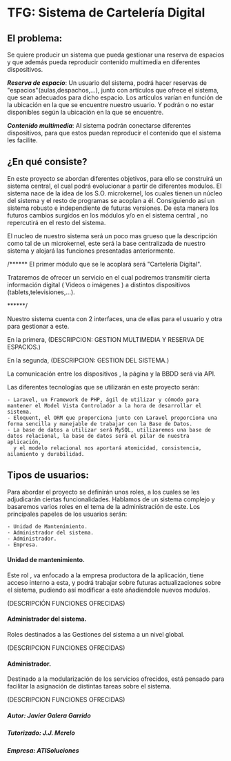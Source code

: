 # TFG: Sistema de Cartelería Digital

## El problema:

Se quiere producir un sistema que pueda gestionar una reserva de espacios y que además pueda reproducir contenido multimedia en diferentes dispositivos.

___Reserva de espacio___: Un usuario del sistema, podrá hacer reservas de "espacios"(aulas,despachos,...), junto con artículos que ofrece el sistema, que sean adecuados para dicho espacio.
Los artículos varían en función de la ubicación en la que se encuentre nuestro usuario. Y podrán o no estar disponibles según la ubicación en la que se encuentre.

___Contenido multimedia___: Al sistema podrán conectarse diferentes dispositivos, para que estos puedan reproducir el contenido que el sistema les facilite.


## ¿En qué consiste?

En este proyecto se abordan diferentes objetivos, para ello se construirá un sistema central, el cual podrá evolucionar a partir de diferentes modulos. El sistema nace de la idea de los
S.O. microkernel, los cuales tienen un núcleo del sistema y el resto de programas se acoplan a él. Consiguiendo así un sistema robusto e independiente de futuras versiones. De esta manera
los futuros cambios surgidos en los módulos y/o en el sistema central , no repercutirá en el resto del sistema.

El nucleo de nuestro sistema será un poco mas grueso que la descripción como tal de un microkernel, este será la base centralizada de nuestro sistema y alojará las funciones presentadas anteriormente.

/******
El primer módulo que se le acoplará será "Cartelería Digital".

Trataremos de ofrecer un servicio en el cual podremos transmitir cierta información digital ( Videos o imágenes ) a distintos dispositivos (tablets,televisiones,...).

******/


Nuestro sistema cuenta con 2 interfaces, una de ellas para el usuario y otra para gestionar a este.

En la primera, (DESCRIPCION: GESTION MULTIMEDIA Y RESERVA DE ESPACIOS.)

En la segunda, (DESCRIPCION: GESTION DEL SISTEMA.)

La comunicación entre los dispositivos , la página y la BBDD será via API.  

Las diferentes tecnologías que se utilizarán en este proyecto serán:

	- Laravel, un Framework de PHP, ágil de utilizar y cómodo para mantener el Model Vista Controlador a la hora de desarrollar el sistema.
	- Eloquent, el ORM que proporciona junto con Laravel proporciona una forma sencilla y manejable de trabajar con la Base de Datos.
	- La base de datos a utilizar será MySQL, utilizaremos una base de datos relacional, la base de datos será el pilar de nuestra aplicación,
	  y el modelo relacional nos aportará atomicidad, consistencia, ailamiento y durabilidad. 

## Tipos de usuarios:

Para abordar el proyecto se definirán unos roles, a los cuales se les adjudicarán ciertas funcionalidades. 
Hablamos de un sistema complejo y basaremos varios roles en el tema de la administración de este. Los principales papeles de los usuarios serán:

	- Unidad de Mantenimiento.
	- Administrador del sistema.
	- Administrador.
	- Empresa.


#### Unidad de mantenimiento.

Este rol , va enfocado a la empresa productora de la aplicación, tiene acceso interno a esta, y podrá trabajar sobre futuras actualizaciones sobre el sistema, pudiendo así
modificar a este añadiendole nuevos modulos.

(DESCRIPCIÓN FUNCIONES OFRECIDAS)

#### Administrador del sistema.

Roles destinados a las Gestiones del sistema a un nivel global.

(DESCRIPCION FUNCIONES OFRECIDAS)

#### Administrador.

Destinado a la modularización de los servicios ofrecidos, está pensado para facilitar la asignación de distintas tareas sobre el sistema.

(DESCRIPCION FUNCIONES OFRECIDAS)

##### Autor: Javier Galera Garrido
##### Tutorizado: J.J. Merelo
##### Empresa: ATISoluciones
